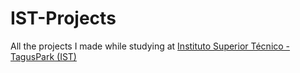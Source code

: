# IST-Projects

All the projects I made while studying at [Instituto Superior Técnico - TagusPark (IST)](https://tecnico.ulisboa.pt/en/)
